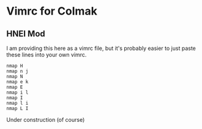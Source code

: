 # Vimrc for Colmak
## HNEI Mod 

I am providing this here as a vimrc file, but it's probably easier to just paste these lines into your own vimrc.

```
nmap H
nmap n j
nmap N 
nmap e k
nmap E
nmap i l
nmap I
nmap l i
nmap L I
```

Under construction (of course)
